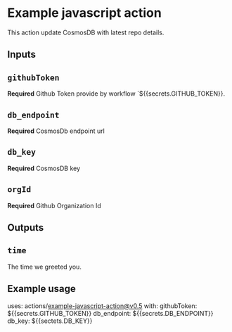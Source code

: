 # Example javascript action

This action update CosmosDB with latest repo details.

## Inputs

## `githubToken`

**Required** Github Token provide by workflow `${{secrets.GITHUB_TOKEN}}.

## `db_endpoint`

**Required** CosmosDb endpoint url

## `db_key`

**Required** CosmosDB key

## `orgId`

**Required** Github Organization Id

## Outputs

## `time`

The time we greeted you.

## Example usage

uses: actions/example-javascript-action@v0.5
with:
  githubToken: ${{secrets.GITHUB_TOKEN}}
  db_endpoint: ${{secrets.DB_ENDPOINT}}
  db_key: ${{sectets.DB_KEY}}
